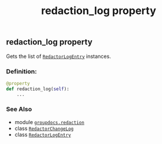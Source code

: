 ﻿---
title: redaction_log property
second_title: GroupDocs.Redaction for Python via .NET API References
description: 
type: docs
url: /python-net/groupdocs.redaction/redactorchangelog/redaction_log/
is_root: false
weight: 30
---

## redaction_log property


Gets the list of [`RedactorLogEntry`](/redaction/python-net/groupdocs.redaction/redactorlogentry) instances.
### Definition:
```python
@property
def redaction_log(self):
    ...
```

### See Also
* module [`groupdocs.redaction`](../../)
* class [`RedactorChangeLog`](/redaction/python-net/groupdocs.redaction/redactorchangelog)
* class [`RedactorLogEntry`](/redaction/python-net/groupdocs.redaction/redactorlogentry)
